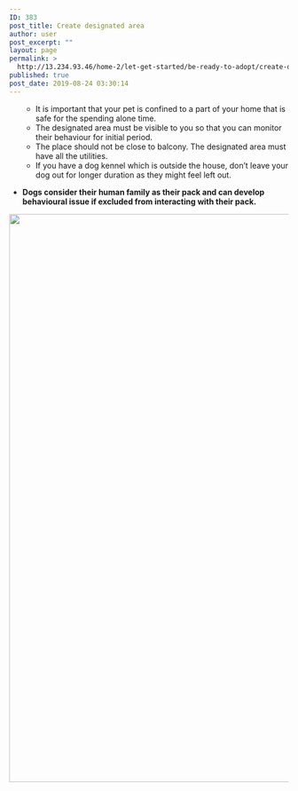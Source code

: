 ```yaml
---
ID: 383
post_title: Create designated area
author: user
post_excerpt: ""
layout: page
permalink: >
  http://13.234.93.46/home-2/let-get-started/be-ready-to-adopt/create-designated-area/
published: true
post_date: 2019-08-24 03:30:14
---
```

<ul>
 	<li style="list-style-type: none;">
<ul>
 	<li style="font-weight: 400;">It is important that your pet is confined to a part of your home that is safe for the spending alone time.&nbsp;</li>
 	<li style="font-weight: 400;">The designated area must be visible to you so that you can monitor their behaviour for initial period.&nbsp;</li>
 	<li style="font-weight: 400;">The place should not be close to balcony. The designated area must have all the utilities.&nbsp;</li>
 	<li style="font-weight: 400;">If you have a dog kennel which is outside the house, don’t leave your dog out for longer duration as they might feel left out.&nbsp;</li>
</ul>
</li>
</ul>
<ul>
 	<li><b>Dogs consider their human family as their pack and can develop behavioural issue if excluded from interacting with their pack.</b></li>
</ul>
<img width="683" height="1024" src="http://13.234.93.46/wp-content/uploads/2019/08/create-683x1024.jpg" alt="" srcset="http://13.234.93.46/wp-content/uploads/2019/08/create-683x1024.jpg 683w, http://13.234.93.46/wp-content/uploads/2019/08/create-200x300.jpg 200w, http://13.234.93.46/wp-content/uploads/2019/08/create-768x1152.jpg 768w" sizes="(max-width: 683px) 100vw, 683px">
